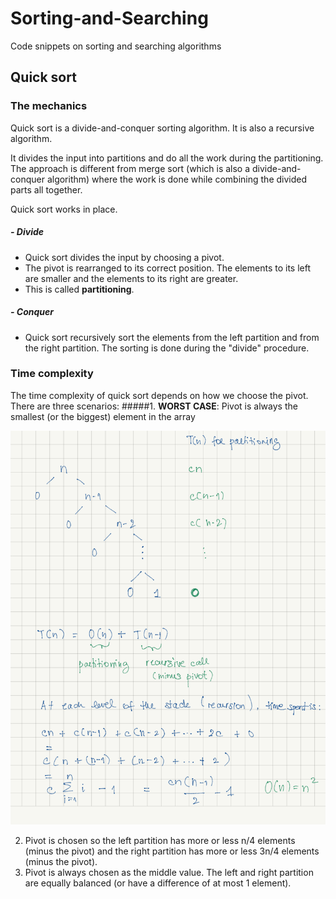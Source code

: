 # Sorting-and-Searching
Code snippets on sorting and searching algorithms

## Quick sort
### The mechanics
Quick sort is a divide-and-conquer sorting algorithm. It is also a recursive algorithm.

It divides the input into partitions and do all the work during the partitioning.
The approach is different from merge sort (which is also a divide-and-conquer algorithm) where the work is done while 
combining the divided parts all together. 

Quick sort works in place.

##### - Divide
- Quick sort divides the input by choosing a pivot. 
- The pivot is rearranged to its correct position. The elements to its left are smaller and the elements  to its right 
are greater.
- This is called __partitioning__.

##### - Conquer
- Quick sort recursively sort the elements from the left partition and from the right partition. The sorting is done 
during the "divide" procedure.

### Time complexity

The time complexity of quick sort depends on how we choose the pivot. There are three scenarios:
#####1. __WORST CASE__: Pivot is always the smallest (or the biggest) element in the array

![alt text](./quicksort/images/quicksort-bigO-worstcase.png)

2. Pivot is chosen so the left partition has more or less n/4 elements (minus the pivot) and the right partition has 
more or less 3n/4 elements (minus the pivot).
3. Pivot is always chosen as the middle value. The left and right partition are equally balanced (or have a difference of 
at most 1 element).








